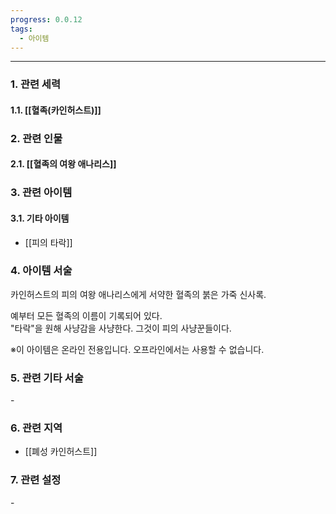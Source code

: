 ```yaml
---
progress: 0.0.12
tags:
  - 아이템
---
```

---
### 1. 관련 세력 
#### 1.1. [[혈족(카인허스트)]]

### 2. 관련 인물
#### 2.1. [[혈족의 여왕 애나리스]]

### 3. 관련 아이템
#### 3.1. 기타 아이템
- [[피의 타락]]

### 4. 아이템 서술
카인허스트의 피의 여왕 애나리스에게 서약한 혈족의 붉은 가죽 신사록.  
  
예부터 모든 혈족의 이름이 기록되어 있다.  
"타락"을 원해 사냥감을 사냥한다. 그것이 피의 사냥꾼들이다.  
  
※이 아이템은 온라인 전용입니다. 오프라인에서는 사용할 수 없습니다.

### 5. 관련 기타 서술
\-

### 6. 관련 지역
- [[폐성 카인허스트]]
### 7. 관련 설정
\-
